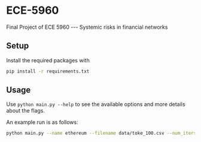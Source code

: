# ECE-5960
Final Project of ECE 5960 --- Systemic risks in financial networks

## Setup

Install the required packages with
```bash
pip install -r requirements.txt
```

## Usage

Use `python main.py --help` to see the available options and more details about the flags. 

An example run is as follows: 

```bash
python main.py --name ethereum --filename data/toke_100.csv --num_iters 1 -B 1000 --method fractional
```
